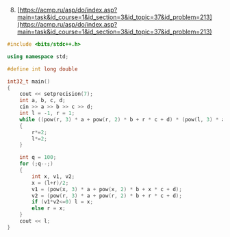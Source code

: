 008. [https://acmp.ru/asp/do/index.asp?main=task&id_course=1&id_section=3&id_topic=37&id_problem=213](https://acmp.ru/asp/do/index.asp?main=task&id_course=1&id_section=3&id_topic=37&id_problem=213)  

```c++
#include <bits/stdc++.h>

using namespace std;

#define int long double

int32_t main()
{
    cout << setprecision(7);
    int a, b, c, d;
    cin >> a >> b >> c >> d;
    int l = -1, r = 1;
    while ((pow(r, 3) * a + pow(r, 2) * b + r * c + d) * (pow(l, 3) * a + pow(l, 2) * b + l * c + d)>=0)
    {
        r*=2;
        l*=2;
    }

    int q = 100;
    for (;q--;)
    {
        int x, v1, v2;
        x = (l+r)/2;
        v1 = (pow(x, 3) * a + pow(x, 2) * b + x * c + d);
        v2 = (pow(r, 3) * a + pow(r, 2) * b + r * c + d);
        if (v1*v2<=0) l = x;
        else r = x;
    }
    cout << l;
}
```
